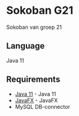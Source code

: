 # Sokoban G21
Sokoban van groep 21

## Language
Java 11

## Requirements
* [Java 11](https://www.oracle.com/java/technologies/javase-downloads.html) - Java 11
* [JavaFX](https://gluonhq.com/products/javafx/) - JavaFX
* MySQL DB-connector
